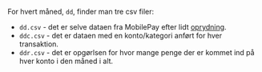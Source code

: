 For hvert måned, `dd`, finder man tre csv filer:

  * `dd.csv` - det er selve dataen fra MobilePay efter lidt
    [oprydning](scripts/cleanup.sh).
  * `ddc.csv` - det er dataen med en konto/kategori anført for hver
    transaktion.
  * `ddr.csv` - det er opgørlsen for hvor mange penge der er kommet
    ind på hver konto i den måned i alt.
